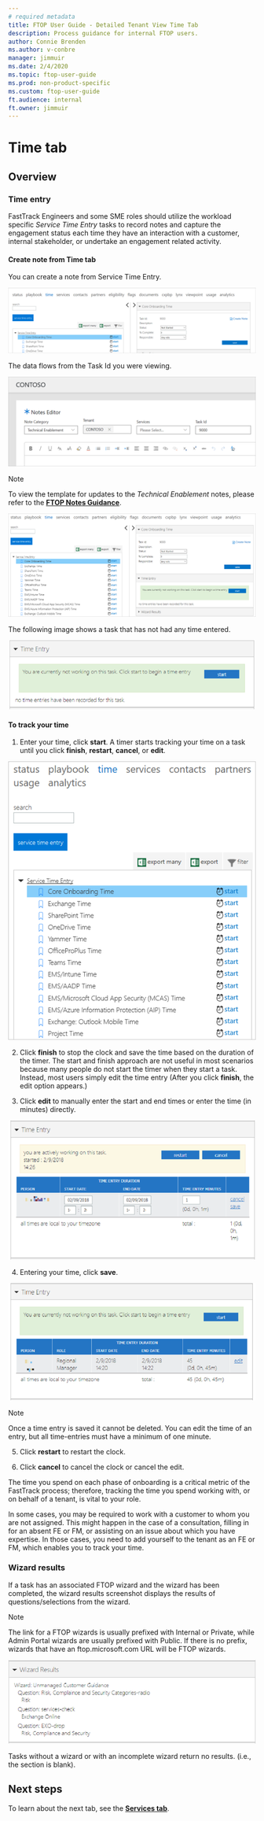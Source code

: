 ```yaml
---
# required metadata
title: FTOP User Guide - Detailed Tenant View Time Tab
description: Process guidance for internal FTOP users.
author: Connie Brenden
ms.author: v-conbre
manager: jimmuir
ms.date: 2/4/2020
ms.topic: ftop-user-guide
ms.prod: non-product-specific
ms.custom: ftop-user-guide
ft.audience: internal
ft.owner: jimmuir
---
```

# Time tab

## Overview

### Time entry

FastTrack Engineers and some SME roles should utilize the workload specific *Service Time Entry* tasks to record notes and capture the engagement status each time they have an interaction with a customer, internal stakeholder, or undertake an engagement related activity.

#### Create note from Time tab

You can create a note from Service Time Entry.

![Create note from Service Time Entry](media/notes-editor/create-notes-from-service-time-entry.png)

The data flows from the Task Id you were viewing.

![Note created from Service Time Entry](media/notes-editor/note-created-from-service-time-entry.png)

> [!NOTE]
> To view the template for updates to the *Technical Enablement* notes, please refer to the [**FTOP Notes Guidance**](https://aka.ms/FTNotesGuidance).

![media](media/detailed-tenant-view-time-tab/detailed-tenant-view-time-tab-service-time-entry.png)

The following image shows a task that has not had any time entered.

![time-entry-window-showing-no-time-entered.png](media/detailed-tenant-view-time-tab/time-entry-window-showing-no-time-entered.png "Time entry window showing no time entered")

#### To track your time

1. Enter your time, click **start**. A timer starts tracking your time on a task until you click **finish**, **restart**, **cancel**, or **edit**.

![time-entry-window-showing-task-time-started.png](media/detailed-tenant-view-time-tab/time-entry-window-showing-task-time-started.png "Time entry window showing task time started")

2. Click **finish**  to stop the clock and save the time based on the duration of the timer. The start and finish approach are not useful in most scenarios because many people do not start the timer when they start a task. Instead, most users simply edit the time entry (After you click **finish**, the edit option appears.)

3. Click **edit** to manually enter the start and end times or enter the time (in minutes) directly.

![time-entry-window-showing-time-editing.png](media/detailed-tenant-view-time-tab/time-entry-window-showing-time-editing.png "Time entry window showing time editing")

4. Entering your time, click **save**.

![time-entry-window-showing-completed-time-entry.png](media/detailed-tenant-view-time-tab/time-entry-window-showing-completed-time-entry.png "Time entry window showing completed time entry")

> [!NOTE]
> Once a time entry is saved it cannot be deleted. You can edit the time of an entry, but all time-entries must have a minimum of one minute.

5. Click **restart** to restart the clock.

6. Click **cancel** to cancel the clock or cancel the edit.

The time you spend on each phase of onboarding is a critical metric of the FastTrack process; therefore, tracking the time you spend working with, or on behalf of a tenant, is vital to your role.

In some cases, you may be required to work with a customer to whom you are not assigned. This might happen in the case of a consultation, filling in for an absent FE or FM, or assisting on an issue about which you have expertise. In those cases, you need to add yourself to the tenant as an FE or FM, which enables you to track your time.

### Wizard results

If a task has an associated FTOP wizard and the wizard has been completed, the wizard results screenshot displays the results of questions/selections from the wizard.

> [!NOTE]
>  The link for a FTOP wizards is usually prefixed with Internal or Private, while Admin Portal wizards are usually prefixed with Public. If there is no prefix, wizards that have an ftop.microsoft.com URL will be FTOP wizards.

![wizard-results.png](media/detailed-tenant-view-time-tab/wizard-results.png "Wizard results")

Tasks without a wizard or with an incomplete wizard return no results. (i.e., the section is blank).

## Next steps

To learn about the next tab, see the [**Services tab**](detailed-tenant-view-services-tab.md).